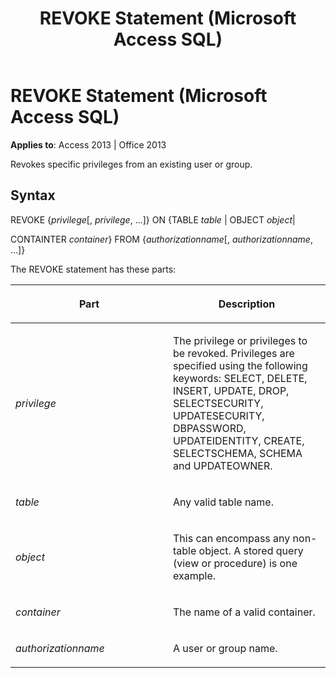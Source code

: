 ﻿---
title: REVOKE Statement (Microsoft Access SQL)
TOCTitle: REVOKE Statement (Microsoft Access SQL)
ms:assetid: 69399fd6-c4e8-f2e2-e5f4-48ae779323f5
ms:mtpsurl: https://msdn.microsoft.com/library/Ff195272(v=office.15)
ms:contentKeyID: 48545409
ms.date: 09/18/2015
mtps_version: v=office.15
f1_keywords:
- jetsql40.chm5277479
f1_categories:
- Office.Version=v15
---

# REVOKE Statement (Microsoft Access SQL)


**Applies to**: Access 2013 | Office 2013

Revokes specific privileges from an existing user or group.

## Syntax

REVOKE {*privilege*\[, *privilege*, …\]} ON {TABLE *table* | OBJECT *object*|

CONTAINTER *container*} FROM {*authorizationname*\[, *authorizationname*, …\]}

The REVOKE statement has these parts:

<table>
<colgroup>
<col style="width: 50%" />
<col style="width: 50%" />
</colgroup>
<thead>
<tr class="header">
<th><p>Part</p></th>
<th><p>Description</p></th>
</tr>
</thead>
<tbody>
<tr class="odd">
<td><p><em>privilege</em></p></td>
<td><p>The privilege or privileges to be revoked. Privileges are specified using the following keywords: SELECT, DELETE, INSERT, UPDATE, DROP, SELECTSECURITY, UPDATESECURITY, DBPASSWORD, UPDATEIDENTITY, CREATE, SELECTSCHEMA, SCHEMA and UPDATEOWNER.</p></td>
</tr>
<tr class="even">
<td><p><em>table</em></p></td>
<td><p>Any valid table name.</p></td>
</tr>
<tr class="odd">
<td><p><em>object</em></p></td>
<td><p>This can encompass any non-table object. A stored query (view or procedure) is one example.</p></td>
</tr>
<tr class="even">
<td><p><em>container</em></p></td>
<td><p>The name of a valid container.</p></td>
</tr>
<tr class="odd">
<td><p><em>authorizationname</em></p></td>
<td><p>A user or group name.</p></td>
</tr>
</tbody>
</table>

